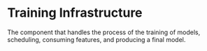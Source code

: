# Training Infrastructure
The component that handles the process of the training of
models, scheduling, consuming features, and producing a final model.